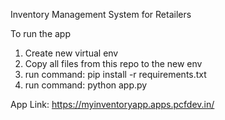 Inventory Management System for Retailers

To run the app
1. Create new virtual env
2. Copy all files from this repo to the new env
3. run command: pip install -r requirements.txt
4. run command: python app.py

App Link:
https://myinventoryapp.apps.pcfdev.in/
